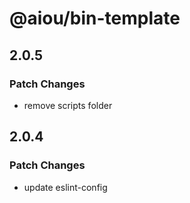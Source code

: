 # @aiou/bin-template

## 2.0.5

### Patch Changes

- remove scripts folder

## 2.0.4

### Patch Changes

- update eslint-config
